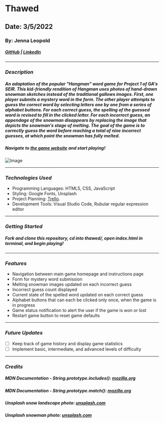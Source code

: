 # Thawed

## Date: 3/5/2022

### By: Jenna Leopold

##### [GitHub](https://github.com/Jenna424) | [LinkedIn](https://www.linkedin.com/in/jenna-leopold-136294127)

---

### **_Description_**

##### An adaptation of the popular "Hangman" word game for Project 1 of GA's SEIR. This kid-friendly rendition of Hangman uses photos of hand-drawn snowman sketches instead of the traditional gallows images. First, one player submits a mystery word in the form. The other player attempts to guess the correct word by selecting letters one by one from a series of alphabet buttons. For each correct guess, the spelling of the guessed word is revised to fill in the clicked letter. For each incorrect guess, an appendage of the snowman disappears by replacing the image that depicts the snowman's stage of melting. The goal of the game is to correctly guess the word before reaching a total of nine incorrect guesses, at which point the snowman has fully melted.

##### Navigate to [the game website](https://thawed.surge.sh/) and start playing!

![Image](https://images.unsplash.com/photo-1609242785289-a53f498a8a8d?ixlib=rb-1.2.1&ixid=MnwxMjA3fDB8MHxwaG90by1wYWdlfHx8fGVufDB8fHx8&auto=format&fit=crop&w=1470&q=80)

---

### **_Technologies Used_**

- Programming Languages: HTML5, CSS, JavaScript
- Styling: Google Fonts, Unsplash
- Project Planning: [Trello](https://trello.com/b/fQa8dzCh/p1-trello-for-hangman-adaptation).
- Development Tools: Visual Studio Code, Rubular regular expression editor

---

### **_Getting Started_**

##### Fork and clone this repository, cd into thawed/, open index.html in terminal, and begin playing!

---

### **_Features_**

- Navigation between main game homepage and instructions page
- Form for mystery word submission
- Melting snowman images updated on each incorrect guess
- Incorrect guess count displayed
- Current state of the spelled word updated on each correct guess
- Alphabet buttons that can each be clicked only once, when the game is in progress
- Game status notification to alert the user if the game is won or lost
- Restart game button to reset game defaults

---

### **_Future Updates_**

- [ ] Keep track of game history and display game statistics
- [ ] Implement basic, intermediate, and advanced levels of difficulty

---

### **_Credits_**

##### **MDN Documentation - String.prototype.includes():** [mozilla.org](https://developer.mozilla.org/en-US/docs/Web/JavaScript/Reference/Global_Objects/String/includes)

##### **MDN Documentation - String.prototype.match():** [mozilla.org](https://developer.mozilla.org/en-US/docs/Web/JavaScript/Reference/Global_Objects/String/match)

##### **Unsplash snow landscape photo:** [unsplash.com](https://images.unsplash.com/photo-1476108621677-3c620901b5e7?ixlib=rb-1.2.1&ixid=MnwxMjA3fDB8MHxwaG90by1wYWdlfHx8fGVufDB8fHx8&auto=format&fit=crop&w=2874&q=80)

##### **Unsplash snowman photo:** [unsplash.com](https://images.unsplash.com/photo-1609242785289-a53f498a8a8d?ixlib=rb-1.2.1&ixid=MnwxMjA3fDB8MHxwaG90by1wYWdlfHx8fGVufDB8fHx8&auto=format&fit=crop&w=1470&q=80)
